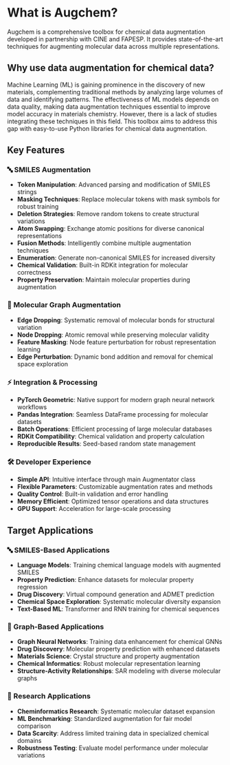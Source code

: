 # What is Augchem?

Augchem is a comprehensive toolbox for chemical data augmentation developed in partnership with CINE and FAPESP. It provides state-of-the-art techniques for augmenting molecular data across multiple representations.

## Why use data augmentation for chemical data?

Machine Learning (ML) is gaining prominence in the discovery of new materials, complementing traditional methods by analyzing large volumes of data and identifying patterns. The effectiveness of ML models depends on data quality, making data augmentation techniques essential to improve model accuracy in materials chemistry. However, there is a lack of studies integrating these techniques in this field. This toolbox aims to address this gap with easy-to-use Python libraries for chemical data augmentation.

## Key Features

### 🔤 SMILES Augmentation
- **Token Manipulation**: Advanced parsing and modification of SMILES strings
- **Masking Techniques**: Replace molecular tokens with mask symbols for robust training
- **Deletion Strategies**: Remove random tokens to create structural variations
- **Atom Swapping**: Exchange atomic positions for diverse canonical representations
- **Fusion Methods**: Intelligently combine multiple augmentation techniques
- **Enumeration**: Generate non-canonical SMILES for increased diversity
- **Chemical Validation**: Built-in RDKit integration for molecular correctness
- **Property Preservation**: Maintain molecular properties during augmentation

### 🔗 Molecular Graph Augmentation
- **Edge Dropping**: Systematic removal of molecular bonds for structural variation
- **Node Dropping**: Atomic removal while preserving molecular validity
- **Feature Masking**: Node feature perturbation for robust representation learning
- **Edge Perturbation**: Dynamic bond addition and removal for chemical space exploration

### ⚡ Integration & Processing
- **PyTorch Geometric**: Native support for modern graph neural network workflows
- **Pandas Integration**: Seamless DataFrame processing for molecular datasets
- **Batch Operations**: Efficient processing of large molecular databases
- **RDKit Compatibility**: Chemical validation and property calculation
- **Reproducible Results**: Seed-based random state management

### 🛠️ Developer Experience
- **Simple API**: Intuitive interface through main Augmentator class
- **Flexible Parameters**: Customizable augmentation rates and methods
- **Quality Control**: Built-in validation and error handling
- **Memory Efficient**: Optimized tensor operations and data structures
- **GPU Support**: Acceleration for large-scale processing

## Target Applications

### 🔤 SMILES-Based Applications
- **Language Models**: Training chemical language models with augmented SMILES
- **Property Prediction**: Enhance datasets for molecular property regression
- **Drug Discovery**: Virtual compound generation and ADMET prediction
- **Chemical Space Exploration**: Systematic molecular diversity expansion
- **Text-Based ML**: Transformer and RNN training for chemical sequences

### 🔗 Graph-Based Applications
- **Graph Neural Networks**: Training data enhancement for chemical GNNs
- **Drug Discovery**: Molecular property prediction with enhanced datasets
- **Materials Science**: Crystal structure and property augmentation
- **Chemical Informatics**: Robust molecular representation learning
- **Structure-Activity Relationships**: SAR modeling with diverse molecular graphs

### 🔬 Research Applications  
- **Cheminformatics Research**: Systematic molecular dataset expansion
- **ML Benchmarking**: Standardized augmentation for fair model comparison
- **Data Scarcity**: Address limited training data in specialized chemical domains
- **Robustness Testing**: Evaluate model performance under molecular variations